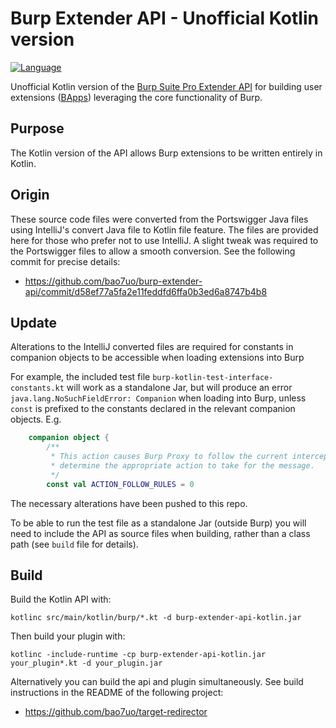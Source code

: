 # Burp Extender API - Unofficial Kotlin version
[![Language](https://img.shields.io/badge/Lang-Kotlin-blue.svg)](https://kotlinlang.org)

Unofficial Kotlin version of the [Burp Suite Pro Extender API](https://portswigger.net/burp/extender/)
for building user extensions ([BApps](https://portswigger.net/bappstore/))
leveraging the core functionality of Burp.

## Purpose

The Kotlin version of the API allows Burp extensions to be written entirely in Kotlin.

## Origin

These source code files were converted from the Portswigger Java files using IntelliJ's convert Java file to Kotlin file feature. The files are provided here for those who prefer not to use IntelliJ. A slight tweak was required to the Portswigger files to allow a smooth conversion. See the following commit for precise details:
- https://github.com/bao7uo/burp-extender-api/commit/d58ef77a5fa2e11feddfd6ffa0b3ed6a8747b4b8

## Update

Alterations to the IntelliJ converted files are required for constants in companion objects to be accessible when loading extensions into Burp

For example, the included test file `burp-kotlin-test-interface-constants.kt` will work as a standalone Jar, but will produce an error `java.lang.NoSuchFieldError: Companion` when loading into Burp, unless `const` is prefixed to the constants declared in the relevant companion objects. E.g.
```Kotlin
    companion object {
        /**
         * This action causes Burp Proxy to follow the current interception rules to
         * determine the appropriate action to take for the message.
         */
        const val ACTION_FOLLOW_RULES = 0
```
The necessary alterations have been pushed to this repo.

To be able to run the test file as a standalone Jar (outside Burp) you will need to include the API as source files when building, rather than a class path (see `build` file for details).

## Build

Build the Kotlin API with:

`kotlinc src/main/kotlin/burp/*.kt -d burp-extender-api-kotlin.jar`

Then build your plugin with:

`kotlinc -include-runtime -cp burp-extender-api-kotlin.jar your_plugin*.kt -d your_plugin.jar`

Alternatively you can build the api and plugin simultaneously. See build instructions in the README of the following project:
- https://github.com/bao7uo/target-redirector
